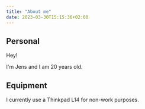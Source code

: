 ```yaml
---
title: "About me"
date: 2023-03-30T15:15:36+02:00
---
```


## Personal

Hey!

I'm Jens and I am 20 years old.

## Equipment

I currently use a Thinkpad L14 for non-work purposes.
